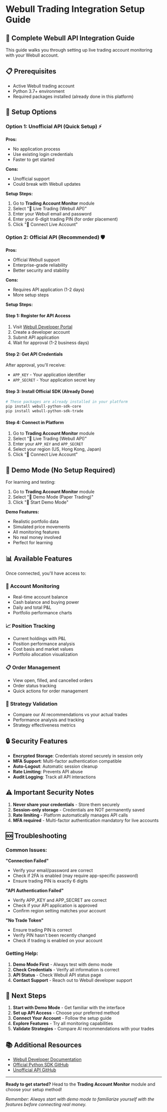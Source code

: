 # Webull Trading Integration Setup Guide

## 🚀 Complete Webull API Integration Guide

This guide walks you through setting up live trading account monitoring with your Webull account.

## 📋 Prerequisites

- Active Webull trading account
- Python 3.7+ environment
- Required packages installed (already done in this platform)

## 🔧 Setup Options

### Option 1: Unofficial API (Quick Setup) ⚡

**Pros:** 
- No application process
- Use existing login credentials
- Faster to get started

**Cons:** 
- Unofficial support
- Could break with Webull updates

**Setup Steps:**
1. Go to **Trading Account Monitor** module
2. Select "🔴 Live Trading (Webull API)" 
3. Enter your Webull email and password
4. Enter your 6-digit trading PIN (for order placement)
5. Click "🔴 Connect Live Account"

### Option 2: Official API (Recommended) 🛡️

**Pros:**
- Official Webull support
- Enterprise-grade reliability
- Better security and stability

**Cons:**
- Requires API application (1-2 days)
- More setup steps

**Setup Steps:**

#### Step 1: Register for API Access
1. Visit [Webull Developer Portal](https://developer.webull.com/)
2. Create a developer account
3. Submit API application
4. Wait for approval (1-2 business days)

#### Step 2: Get API Credentials
After approval, you'll receive:
- `APP_KEY` - Your application identifier
- `APP_SECRET` - Your application secret key

#### Step 3: Install Official SDK (Already Done)
```bash
# These packages are already installed in your platform
pip install webull-python-sdk-core
pip install webull-python-sdk-trade
```

#### Step 4: Connect in Platform
1. Go to **Trading Account Monitor** module
2. Select "🔴 Live Trading (Webull API)"
3. Enter your `APP_KEY` and `APP_SECRET`
4. Select your region (US, Hong Kong, Japan)
5. Click "🔴 Connect Live Account"

## 🎯 Demo Mode (No Setup Required)

For learning and testing:

1. Go to **Trading Account Monitor** module
2. Select "🎯 Demo Mode (Paper Trading)"
3. Click "🎯 Start Demo Mode"

**Demo Features:**
- Realistic portfolio data
- Simulated price movements
- All monitoring features
- No real money involved
- Perfect for learning

## 📊 Available Features

Once connected, you'll have access to:

### 🏦 Account Monitoring
- Real-time account balance
- Cash balance and buying power
- Daily and total P&L
- Portfolio performance charts

### 📈 Position Tracking
- Current holdings with P&L
- Position performance analysis
- Cost basis and market values
- Portfolio allocation visualization

### 📋 Order Management
- View open, filled, and cancelled orders
- Order status tracking
- Quick actions for order management

### 🎯 Strategy Validation
- Compare our AI recommendations vs your actual trades
- Performance analysis and tracking
- Strategy effectiveness metrics

## 🔒 Security Features

- **Encrypted Storage**: Credentials stored securely in session only
- **MFA Support**: Multi-factor authentication compatible
- **Auto-Logout**: Automatic session cleanup
- **Rate Limiting**: Prevents API abuse
- **Audit Logging**: Track all API interactions

## ⚠️ Important Security Notes

1. **Never share your credentials** - Store them securely
2. **Session-only storage** - Credentials are NOT permanently saved
3. **Rate limiting** - Platform automatically manages API calls
4. **MFA required** - Multi-factor authentication mandatory for live accounts

## 🆘 Troubleshooting

### Common Issues:

**"Connection Failed"**
- Verify your email/password are correct
- Check if 2FA is enabled (may require app-specific password)
- Ensure trading PIN is exactly 6 digits

**"API Authentication Failed"**
- Verify APP_KEY and APP_SECRET are correct
- Check if your API application is approved
- Confirm region setting matches your account

**"No Trade Token"**
- Ensure trading PIN is correct
- Verify PIN hasn't been recently changed
- Check if trading is enabled on your account

### Getting Help:

1. **Demo Mode First** - Always test with demo mode
2. **Check Credentials** - Verify all information is correct
3. **API Status** - Check Webull API status page
4. **Contact Support** - Reach out to Webull developer support

## 🚀 Next Steps

1. **Start with Demo Mode** - Get familiar with the interface
2. **Set up API Access** - Choose your preferred method
3. **Connect Your Account** - Follow the setup guide
4. **Explore Features** - Try all monitoring capabilities
5. **Validate Strategies** - Compare AI recommendations with your trades

## 📚 Additional Resources

- [Webull Developer Documentation](https://developer.webull.com/api-doc/)
- [Official Python SDK GitHub](https://github.com/webull-inc/openapi-python-sdk)
- [Unofficial API GitHub](https://github.com/tedchou12/webull)

---

**Ready to get started?** Head to the **Trading Account Monitor** module and choose your setup method!

*Remember: Always start with demo mode to familiarize yourself with the features before connecting real money.*